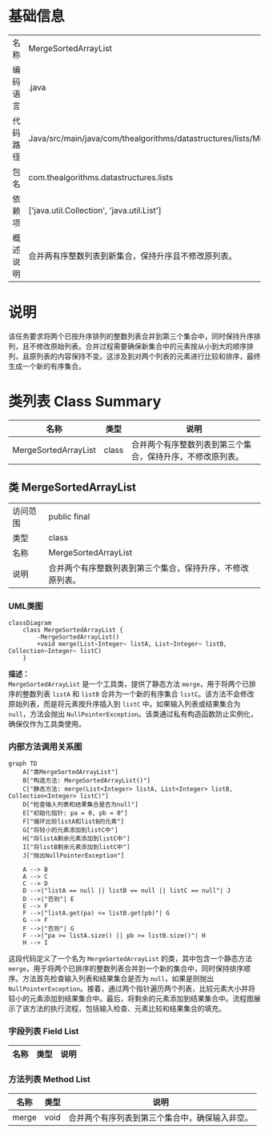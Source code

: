 # 基础信息

|      |      |
|------|------|
| 名称 | MergeSortedArrayList |
| 编码语言 | .java |
| 代码路径 | Java/src/main/java/com/thealgorithms/datastructures/lists/MergeSortedArrayList.java |
| 包名 | com.thealgorithms.datastructures.lists |
| 依赖项 | ['java.util.Collection', 'java.util.List'] |
| 概述说明 | 合并两有序整数列表到新集合，保持升序且不修改原列表。 |

# 说明

该任务要求将两个已按升序排列的整数列表合并到第三个集合中，同时保持升序排列，且不修改原始列表。合并过程需要确保新集合中的元素按从小到大的顺序排列，且原列表的内容保持不变。这涉及到对两个列表的元素进行比较和排序，最终生成一个新的有序集合。

# 类列表 Class Summary

| 名称   | 类型  | 说明 |
|-------|------|-------------|
| MergeSortedArrayList | class | 合并两个有序整数列表到第三个集合，保持升序，不修改原列表。 |



## 类 MergeSortedArrayList

|      |      |
|------|------|
| 访问范围 | public final |
| 类型 | class |
| 名称 | MergeSortedArrayList |
| 说明 | 合并两个有序整数列表到第三个集合，保持升序，不修改原列表。 |


### UML类图

```mermaid
classDiagram
    class MergeSortedArrayList {
        -MergeSortedArrayList()
        +void merge(List~Integer~ listA, List~Integer~ listB, Collection~Integer~ listC)
    }
```

**描述：**  
`MergeSortedArrayList` 是一个工具类，提供了静态方法 `merge`，用于将两个已排序的整数列表 `listA` 和 `listB` 合并为一个新的有序集合 `listC`。该方法不会修改原始列表，而是将元素按升序插入到 `listC` 中。如果输入列表或结果集合为 `null`，方法会抛出 `NullPointerException`。该类通过私有构造函数防止实例化，确保仅作为工具类使用。


### 内部方法调用关系图

```mermaid
graph TD
    A["类MergeSortedArrayList"]
    B["构造方法: MergeSortedArrayList()"]
    C["静态方法: merge(List<Integer> listA, List<Integer> listB, Collection<Integer> listC)"]
    D["检查输入列表和结果集合是否为null"]
    E["初始化指针: pa = 0, pb = 0"]
    F["循环比较listA和listB的元素"]
    G["将较小的元素添加到listC中"]
    H["将listA剩余元素添加到listC中"]
    I["将listB剩余元素添加到listC中"]
    J["抛出NullPointerException"]

    A --> B
    A --> C
    C --> D
    D -->|"listA == null || listB == null || listC == null"| J
    D -->|"否则"| E
    E --> F
    F -->|"listA.get(pa) <= listB.get(pb)"| G
    G --> F
    F -->|"否则"| G
    F -->|"pa >= listA.size() || pb >= listB.size()"| H
    H --> I
```

这段代码定义了一个名为 `MergeSortedArrayList` 的类，其中包含一个静态方法 `merge`，用于将两个已排序的整数列表合并到一个新的集合中，同时保持排序顺序。方法首先检查输入列表和结果集合是否为 `null`，如果是则抛出 `NullPointerException`。接着，通过两个指针遍历两个列表，比较元素大小并将较小的元素添加到结果集合中。最后，将剩余的元素添加到结果集合中。流程图展示了该方法的执行流程，包括输入检查、元素比较和结果集合的填充。

### 字段列表 Field List

| 名称  | 类型  | 说明 |
|-------|-------|------|

### 方法列表 Method List

| 名称  | 类型  | 说明 |
|-------|-------|------|
| merge | void | 合并两个有序列表到第三个集合中，确保输入非空。 |




